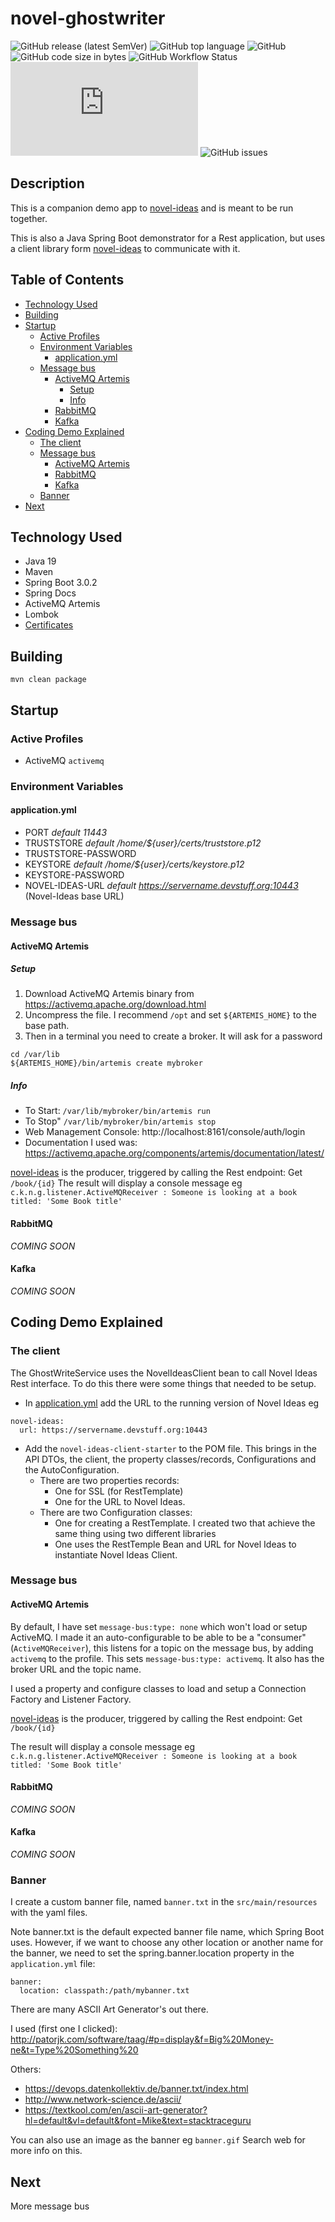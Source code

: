 # novel-ghostwriter

![GitHub release (latest SemVer)](https://img.shields.io/github/v/release/klemmy129/novel-ghostwriter?display_name=tag&sort=semver)
![GitHub top language](https://img.shields.io/github/languages/top/klemmy129/novel-ghostwriter)
![GitHub](https://img.shields.io/github/license/klemmy129/novel-ghostwriter)
![GitHub code size in bytes](https://img.shields.io/github/languages/code-size/klemmy129/novel-ghostwriter)
![GitHub Workflow Status](https://img.shields.io/github/workflow/status/klemmy129/novel-ghostwriter/CodeQL)
![Snyk Vulnerabilities for GitHub Repo (Specific Manifest)](https://img.shields.io/snyk/vulnerabilities/github/klemmy129/novel-ghostwriter/pom.xml)
![GitHub issues](https://img.shields.io/github/issues/klemmy129/novel-ghostwriter)

## Description
This is a companion demo app to [novel-ideas](https://github.com/klemmy129/novel-ideas)
and is meant to be run together.

This is also a Java Spring Boot demonstrator for a Rest application, but uses a client library form 
[novel-ideas](https://github.com/klemmy129/novel-ideas) to communicate with it.

## Table of Contents
<!-- START doctoc generated TOC please keep comment here to allow auto update -->
<!-- DON'T EDIT THIS SECTION, INSTEAD RE-RUN doctoc TO UPDATE -->

- [Technology Used](#technology-used)
- [Building](#building)
- [Startup](#startup)
  - [Active Profiles](#active-profiles)
  - [Environment Variables](#environment-variables)
    - [application.yml](#applicationyml)
  - [Message bus](#message-bus)
    - [ActiveMQ Artemis](#activemq-artemis)
      - [Setup](#setup)
      - [Info](#info)
    - [RabbitMQ](#rabbitmq)
    - [Kafka](#kafka)
- [Coding Demo Explained](#coding-demo-explained)
  - [The client](#the-client)
  - [Message bus](#message-bus-1)
    - [ActiveMQ Artemis](#activemq-artemis-1)
    - [RabbitMQ](#rabbitmq-1)
    - [Kafka](#kafka-1)
  - [Banner](#banner)
- [Next](#next)

<!-- END doctoc generated TOC please keep comment here to allow auto update -->

## Technology Used
- Java 19
- Maven
- Spring Boot 3.0.2
- Spring Docs
- ActiveMQ Artemis
- Lombok
- [Certificates](https://github.com/klemmy129/novel-ideas/blob/main/CERTS.md)

## Building

```
mvn clean package
```
## Startup
### Active Profiles
* ActiveMQ `activemq`

### Environment Variables
#### application.yml
- PORT _default 11443_
- TRUSTSTORE _default /home/${user}/certs/truststore.p12_
- TRUSTSTORE-PASSWORD
- KEYSTORE _default /home/${user}/certs/keystore.p12_
- KEYSTORE-PASSWORD
- NOVEL-IDEAS-URL _default https://servername.devstuff.org:10443_ (Novel-Ideas base URL)

### Message bus
#### ActiveMQ Artemis
##### Setup
1. Download ActiveMQ Artemis binary from https://activemq.apache.org/download.html
2. Uncompress the file. I recommend `/opt` and set `${ARTEMIS_HOME}` to the base path.
3. Then in a terminal you need to create a broker. It will ask for a password
```agsl
cd /var/lib
${ARTEMIS_HOME}/bin/artemis create mybroker
```
##### Info
- To Start: `/var/lib/mybroker/bin/artemis run`
- To Stop" `/var/lib/mybroker/bin/artemis stop`
- Web Management Console: http://localhost:8161/console/auth/login
- Documentation I used was: https://activemq.apache.org/components/artemis/documentation/latest/

[novel-ideas](https://github.com/klemmy129/novel-ideas) is the producer, triggered by calling the Rest endpoint: Get `/book/{id}`
The result will display a console message eg `c.k.n.g.listener.ActiveMQReceiver : Someone is looking at a book titled: 'Some Book title'`

#### RabbitMQ
_COMING SOON_
#### Kafka
_COMING SOON_

## Coding Demo Explained
### The client
The GhostWriteService uses the NovelIdeasClient bean to call Novel Ideas Rest interface. 
To do this there were some things that needed to be setup.
* In [application.yml](novel-ghostwriter-rest/src/main/resources/application.yml) add the URL to the running version of Novel Ideas eg 
 ```
novel-ideas:
   url: https://servername.devstuff.org:10443
  ``` 
* Add the `novel-ideas-client-starter` to the POM file. This brings in the API DTOs, the client, the property classes/records, Configurations and the AutoConfiguration.
  * There are two properties records: 
    * One for SSL (for RestTemplate) 
    * One for the URL to Novel Ideas.
  * There are two Configuration classes: 
    * One for creating a RestTemplate. I created two that achieve the same thing using two different libraries 
    * One uses the RestTemple Bean and URL for Novel Ideas to instantiate Novel Ideas Client.

### Message bus
#### ActiveMQ Artemis
By default, I have set `message-bus:type: none` which won't load or setup ActiveMQ.
I made it an auto-configurable to be able to be a "consumer" (`ActiveMQReceiver`), this listens for a topic on the message bus,
by adding `activemq` to the profile. This sets `message-bus:type: activemq`. It also has the broker URL and the topic name.

I used a property and configure classes to load and setup a Connection Factory and  Listener Factory.

[novel-ideas](https://github.com/klemmy129/novel-ideas) is the producer, triggered by calling the Rest endpoint: Get `/book/{id}`

The result will display a console message eg `c.k.n.g.listener.ActiveMQReceiver : Someone is looking at a book titled: 'Some Book title'`

#### RabbitMQ
_COMING SOON_
#### Kafka
_COMING SOON_

### Banner

I create a custom banner file, named `banner.txt` in the `src/main/resources` with the yaml files.

Note banner.txt is the default expected banner file name, which Spring Boot uses.
However, if we want to choose any other location or another name for the banner,
we need to set the spring.banner.location property in the `application.yml` file:
```
banner:
  location: classpath:/path/mybanner.txt
```

There are many ASCII Art Generator's out there.

I used (first one I clicked): http://patorjk.com/software/taag/#p=display&f=Big%20Money-ne&t=Type%20Something%20

Others:
- https://devops.datenkollektiv.de/banner.txt/index.html
- http://www.network-science.de/ascii/
- https://textkool.com/en/ascii-art-generator?hl=default&vl=default&font=Mike&text=stacktraceguru

You can also use an image as the banner eg `banner.gif` Search web for more info on this.

## Next

More message bus
